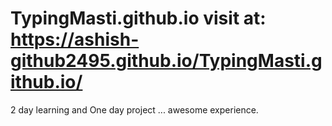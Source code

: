# TypingMasti.github.io                visit at: https://ashish-github2495.github.io/TypingMasti.github.io/

2 day learning and One day project ... awesome experience.
